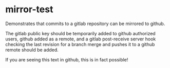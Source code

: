 # mirror-test

Demonstrates that commits to a gitlab repository can be mirrored to github.
<p>
The gitlab public key should be temporarily added to github authorized users,
github added as a remote, and a gitlab post-receive server hook checking the 
last revision for a branch merge and pushes it to a github remote should be added.
<p>
If you are seeing this text in github, this is in fact possible!
</p>